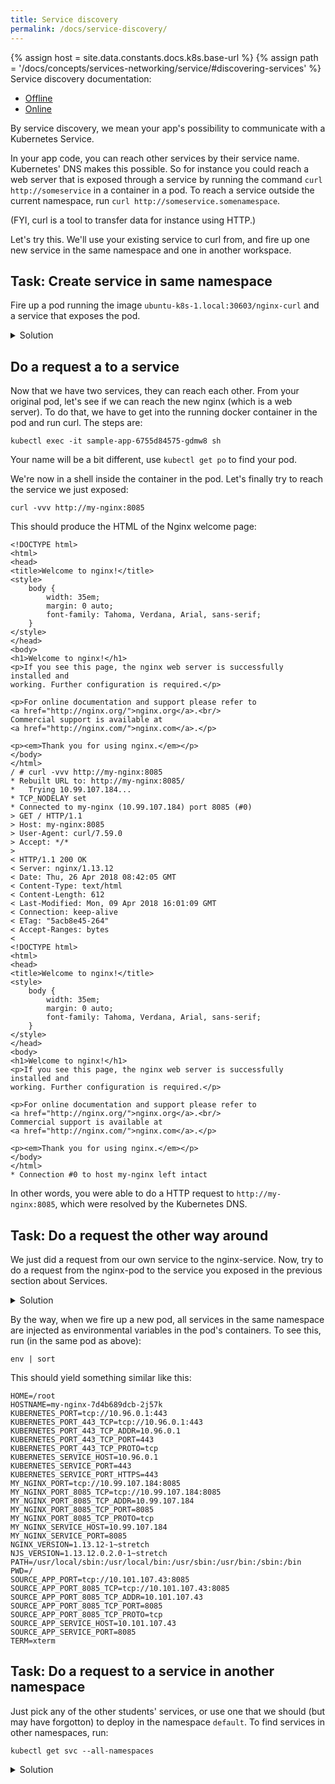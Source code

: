 ```yaml
---
title: Service discovery
permalink: /docs/service-discovery/
---
```

{% assign host = site.data.constants.docs.k8s.base-url %}
{% assign path = '/docs/concepts/services-networking/service/#discovering-services' %}
Service discovery documentation:
* [Offline]({{host.offline}}{{path}})
* [Online]({{host.online}}{{path}})

By service discovery, we mean your app's possibility to communicate with a Kubernetes Service.

In your app code, you can reach other services by their service name. Kubernetes' DNS makes this possible. So for instance you could reach a web server that is exposed through a service by running the command
`curl http://someservice` in a container in a pod. To reach a service outside the current namespace, run
`curl http://someservice.somenamespace`.

(FYI, curl is a tool to transfer data for instance using HTTP.)

Let's try this. We'll use your existing service to curl from, and fire up one new service in the same namespace and one in another workspace.

## Task: Create service in same namespace

Fire up a pod running the image `ubuntu-k8s-1.local:30603/nginx-curl` and a service that exposes the pod.

<details>
 <summary>Solution</summary>
 <div markdown="1">

```
kubectl create deployment my-nginx --image=ubuntu-k8s-1.local:30603/nginx-curl
kubectl expose deployment my-nginx --port 8085 --target-port 80
```

 </div>
</details>

## Do a request a to a service

Now that we have two services, they can reach each other. From your original pod, let's see if we can reach the new nginx (which is a web server). To do that, we have to get into the running docker container in the pod and run curl. The steps are:

`kubectl exec -it sample-app-6755d84575-gdmw8 sh`

Your name will be a bit different, use `kubectl get po` to find your pod.

We're now in a shell inside the container in the pod. Let's finally try to reach the service we just exposed:

`curl -vvv http://my-nginx:8085`

This should produce the HTML of the Nginx welcome page:

```
<!DOCTYPE html>
<html>
<head>
<title>Welcome to nginx!</title>
<style>
    body {
        width: 35em;
        margin: 0 auto;
        font-family: Tahoma, Verdana, Arial, sans-serif;
    }
</style>
</head>
<body>
<h1>Welcome to nginx!</h1>
<p>If you see this page, the nginx web server is successfully installed and
working. Further configuration is required.</p>

<p>For online documentation and support please refer to
<a href="http://nginx.org/">nginx.org</a>.<br/>
Commercial support is available at
<a href="http://nginx.com/">nginx.com</a>.</p>

<p><em>Thank you for using nginx.</em></p>
</body>
</html>
/ # curl -vvv http://my-nginx:8085
* Rebuilt URL to: http://my-nginx:8085/
*   Trying 10.99.107.184...
* TCP_NODELAY set
* Connected to my-nginx (10.99.107.184) port 8085 (#0)
> GET / HTTP/1.1
> Host: my-nginx:8085
> User-Agent: curl/7.59.0
> Accept: */*
> 
< HTTP/1.1 200 OK
< Server: nginx/1.13.12
< Date: Thu, 26 Apr 2018 08:42:05 GMT
< Content-Type: text/html
< Content-Length: 612
< Last-Modified: Mon, 09 Apr 2018 16:01:09 GMT
< Connection: keep-alive
< ETag: "5acb8e45-264"
< Accept-Ranges: bytes
< 
<!DOCTYPE html>
<html>
<head>
<title>Welcome to nginx!</title>
<style>
    body {
        width: 35em;
        margin: 0 auto;
        font-family: Tahoma, Verdana, Arial, sans-serif;
    }
</style>
</head>
<body>
<h1>Welcome to nginx!</h1>
<p>If you see this page, the nginx web server is successfully installed and
working. Further configuration is required.</p>

<p>For online documentation and support please refer to
<a href="http://nginx.org/">nginx.org</a>.<br/>
Commercial support is available at
<a href="http://nginx.com/">nginx.com</a>.</p>

<p><em>Thank you for using nginx.</em></p>
</body>
</html>
* Connection #0 to host my-nginx left intact
```

In other words, you were able to do a HTTP request to `http://my-nginx:8085`, which were resolved by the
Kubernetes DNS.

## Task: Do a request the other way around

We just did a request from our own service to the nginx-service. Now, try to do a request from the
nginx-pod to the service you exposed in the previous section about Services.

<details>
 <summary>Solution</summary>
 <div markdown="1">

```
kubectl get svc

NAME         TYPE        CLUSTER-IP       EXTERNAL-IP   PORT(S)        AGE
my-nginx     ClusterIP   10.110.55.166    <none>        8085/TCP       10m
sample-app   NodePort    10.100.205.241   <none>        80:32163/TCP   9d
```

Okay, the service is exposed on port 80. Let's call that from the nginx pod:

```
kubectl exec -it my-nginx-7d4b689dcb-2j57k sh
curl -vvv http://sample-app:80
```

It should produce whatever welcome page that is in the sample app.

</div>
</details>

By the way, when we fire up a new pod, all services in the same namespace are injected as environmental variables in the pod's containers. To see this, run (in the same pod as above):

```
env | sort
```

This should yield something similar like this:

```
HOME=/root
HOSTNAME=my-nginx-7d4b689dcb-2j57k
KUBERNETES_PORT=tcp://10.96.0.1:443
KUBERNETES_PORT_443_TCP=tcp://10.96.0.1:443
KUBERNETES_PORT_443_TCP_ADDR=10.96.0.1
KUBERNETES_PORT_443_TCP_PORT=443
KUBERNETES_PORT_443_TCP_PROTO=tcp
KUBERNETES_SERVICE_HOST=10.96.0.1
KUBERNETES_SERVICE_PORT=443
KUBERNETES_SERVICE_PORT_HTTPS=443
MY_NGINX_PORT=tcp://10.99.107.184:8085
MY_NGINX_PORT_8085_TCP=tcp://10.99.107.184:8085
MY_NGINX_PORT_8085_TCP_ADDR=10.99.107.184
MY_NGINX_PORT_8085_TCP_PORT=8085
MY_NGINX_PORT_8085_TCP_PROTO=tcp
MY_NGINX_SERVICE_HOST=10.99.107.184
MY_NGINX_SERVICE_PORT=8085
NGINX_VERSION=1.13.12-1~stretch
NJS_VERSION=1.13.12.0.2.0-1~stretch
PATH=/usr/local/sbin:/usr/local/bin:/usr/sbin:/usr/bin:/sbin:/bin
PWD=/
SOURCE_APP_PORT=tcp://10.101.107.43:8085
SOURCE_APP_PORT_8085_TCP=tcp://10.101.107.43:8085
SOURCE_APP_PORT_8085_TCP_ADDR=10.101.107.43
SOURCE_APP_PORT_8085_TCP_PORT=8085
SOURCE_APP_PORT_8085_TCP_PROTO=tcp
SOURCE_APP_SERVICE_HOST=10.101.107.43
SOURCE_APP_SERVICE_PORT=8085
TERM=xterm
```

## Task: Do a request to a service in another namespace

Just pick any of the other students' services, or use one that we should (but may have forgotton) to deploy in the namespace `default`. To find services in other namespaces, run:

`kubectl get svc --all-namespaces`

<details>
	<summary>Solution</summary>
	<div markdown="1">

```
# Pick any pod in your namespace to do the request from
kubectl exec -it my-nginx-7d4b689dcb-2j57k sh

# Now in the pod, run
$ curl http://my-nginx.default:8085
```

Then you should a reply from the nginx welcome page.

</div>
</details>

